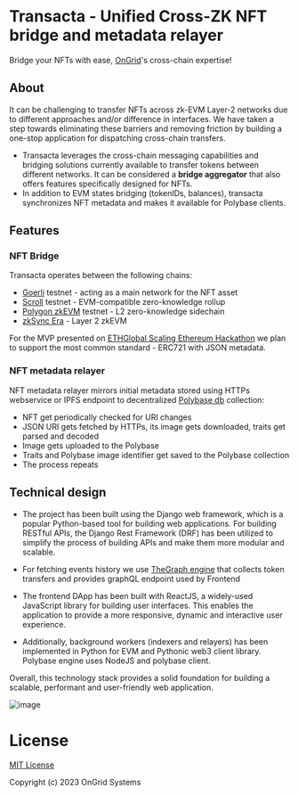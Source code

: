 # Transacta - Unified Cross-ZK NFT bridge and metadata relayer

Bridge your NFTs with ease, [OnGrid](https://ongrid.pro/)'s cross-chain expertise!

## About

It can be challenging to transfer NFTs across zk-EVM Layer-2 networks due to different approaches and/or difference in interfaces. We have taken a step towards eliminating these barriers and removing friction by building a one-stop application for dispatching cross-chain transfers.

* Transacta leverages the cross-chain messaging capabilities and bridging solutions currently available to transfer tokens between different networks. It can be considered a **bridge aggregator** that also offers features specifically designed for NFTs.
* In addition to EVM states bridging (tokenIDs, balances), transacta synchronizes NFT metadata and makes it available for Polybase clients.

## Features

### NFT Bridge

Transacta operates between the following chains:
* [Goerli](https://goerli.net/) testnet - acting as a main network for the NFT asset
* [Scroll](https://scroll.io/) testnet - EVM-compatible zero-knowledge rollup
* [Polygon zkEVM](https://wiki.polygon.technology/docs/zkEVM/develop/) testnet - L2 zero-knowledge sidechain
* [zkSync Era](https://zksync.io/) - Layer 2 zkEVM

For the MVP presented on [ETHGlobal Scaling Ethereum Hackathon](https://ethglobal.com/events/scaling2023) we plan to support the most common standard - ERC721 with JSON metadata.

### NFT metadata relayer

NFT metadata relayer mirrors initial metadata stored using HTTPs webservice or IPFS endpoint to decentralized [Polybase db](https://polybase.xyz/) collection:
* NFT get periodically checked for URI changes
* JSON URI gets fetched by HTTPs, its image gets downloaded, traits get parsed and decoded
* Image gets uploaded to the Polybase
* Traits and Polybase image identifier get saved to the Polybase collection
* The process repeats

## Technical design

* The project has been built using the Django web framework, which is a popular Python-based tool for building web applications. For building RESTful APIs, the Django Rest Framework (DRF) has been utilized to simplify the process of building APIs and make them more modular and scalable.

* For fetching events history we use [TheGraph engine](https://thegraph.com/en/) that collects token transfers and provides graphQL endpoint used by Frontend

* The frontend DApp has been built with ReactJS, a widely-used JavaScript library for building user interfaces. This enables the application to provide a more responsive, dynamic and interactive user experience. 

* Additionally, background workers (indexers and relayers) has been implemented in Python for EVM and Pythonic web3 client library. Polybase engine uses NodeJS and polybase client.

Overall, this technology stack provides a solid foundation for building a scalable, performant and user-friendly web application.

![image](https://user-images.githubusercontent.com/7992612/227772379-e633f363-86ec-4dbd-97a1-d21c0fd9ceed.png)


# License

[MIT License](LICENSE)

Copyright (c) 2023 OnGrid Systems
